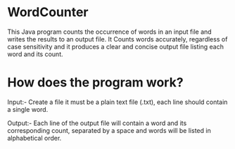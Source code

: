 # WordCounter

This Java program counts the occurrence of words in an input file and writes the results to an output file. It Counts words accurately, regardless of case sensitivity and it produces a clear and concise output file listing each word and its count.

# How does the program work?

Input:- Create a file it must be a plain text file (.txt), each line should contain a single word.

Output:- Each line of the output file will contain a word and its corresponding count, separated by a space and words will be listed in alphabetical order.
